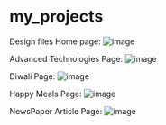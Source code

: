 # my_projects
 Design files
 Home page:
![image](https://github.com/user-attachments/assets/e8181a6a-3a6c-4819-b32e-a0f29b897b4a)

Advanced Technologies Page:
![image](https://github.com/user-attachments/assets/b297fbb2-4bb3-4ac2-932b-05c3d497c9bf)

Diwali Page:
![image](https://github.com/user-attachments/assets/fb6d7bfe-76fd-4b19-b198-fa1aeb96eb71)

Happy Meals Page:
![image](https://github.com/user-attachments/assets/287d8678-80d4-4125-8ce5-758824120a5a)

NewsPaper Article Page:
![image](https://github.com/user-attachments/assets/d8667a42-d8aa-4c00-8ad1-f61f20041f55)

